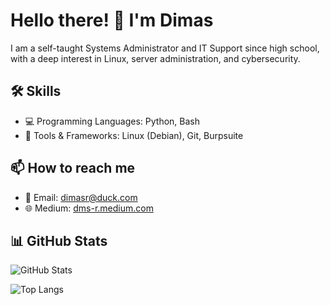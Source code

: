 # Hello there! 👋 I'm Dimas 
I am a self-taught Systems Administrator and IT Support since high school, with a deep interest in Linux, server administration, and cybersecurity.

## 🛠️ Skills
- 💻 Programming Languages: Python, Bash
- 🔧 Tools & Frameworks: Linux (Debian), Git, Burpsuite

## 📫 How to reach me
- 📧 Email: dimasr@duck.com
- 🌐 Medium: [dms-r.medium.com](https://dms-r.medium.com/)

## 📊 GitHub Stats
![GitHub Stats](https://github-readme-stats.vercel.app/api?username=dms-r&show_icons=true&theme=tokyonight)

![Top Langs](https://github-readme-stats.vercel.app/api/top-langs/?username=dms-r&layout=compact&theme=tokyonight)



